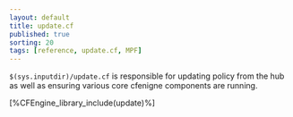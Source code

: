 ```yaml
---
layout: default
title: update.cf
published: true
sorting: 20
tags: [reference, update.cf, MPF]
---
```


`$(sys.inputdir)/update.cf` is responsible for updating
policy from the hub as well as ensuring various core
cfenigne components are running. 

[%CFEngine_library_include(update)%]


